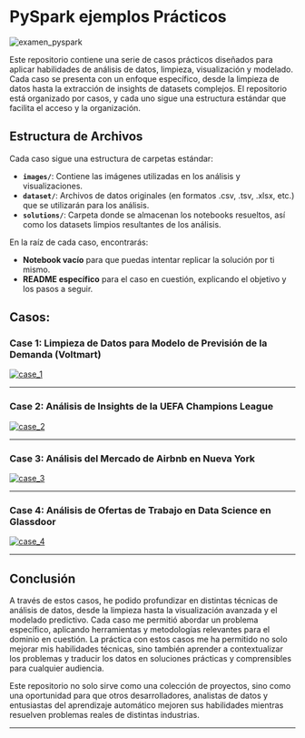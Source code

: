 # PySpark ejemplos Prácticos
![examen_pyspark](https://github.com/user-attachments/assets/7c227dac-57ec-4959-a07a-c701da7373f4)

Este repositorio contiene una serie de casos prácticos diseñados para aplicar habilidades de análisis de datos, limpieza, visualización y modelado. Cada caso se presenta con un enfoque específico, desde la limpieza de datos hasta la extracción de insights de datasets complejos. El repositorio está organizado por casos, y cada uno sigue una estructura estándar que facilita el acceso y la organización.

## Estructura de Archivos

Cada caso sigue una estructura de carpetas estándar:

- **`images/`**: Contiene las imágenes utilizadas en los análisis y visualizaciones.
- **`dataset/`**: Archivos de datos originales (en formatos .csv, .tsv, .xlsx, etc.) que se utilizarán para los análisis.
- **`solutions/`**: Carpeta donde se almacenan los notebooks resueltos, así como los datasets limpios resultantes de los análisis.

En la raíz de cada caso, encontrarás:
- **Notebook vacío** para que puedas intentar replicar la solución por ti mismo.
- **README específico** para el caso en cuestión, explicando el objetivo y los pasos a seguir.

## Casos:

### **Case 1: Limpieza de Datos para Modelo de Previsión de la Demanda (Voltmart)**
[![case_1](https://github.com/user-attachments/assets/ef03a65c-ec6a-442a-9b73-7ae0557af41c)](Case_1)

---

### **Case 2: Análisis de Insights de la UEFA Champions League**
[![case_2](https://github.com/user-attachments/assets/c09a0f66-c976-473d-86ab-52cc51792b3d)](Case_2)

---

### **Case 3: Análisis del Mercado de Airbnb en Nueva York**
[![case_3](https://github.com/user-attachments/assets/6f027f04-8daf-4749-9e97-1eacda066476)](Case_3)

---

### **Case 4: Análisis de Ofertas de Trabajo en Data Science en Glassdoor**
[![case_4](https://github.com/user-attachments/assets/06d5b2ea-286b-42bd-8ada-25d20fc15381)](Case_4)

---

## Conclusión

A través de estos casos, he podido profundizar en distintas técnicas de análisis de datos, desde la limpieza hasta la visualización avanzada y el modelado predictivo. Cada caso me permitió abordar un problema específico, aplicando herramientas y metodologías relevantes para el dominio en cuestión. La práctica con estos casos me ha permitido no solo mejorar mis habilidades técnicas, sino también aprender a contextualizar los problemas y traducir los datos en soluciones prácticas y comprensibles para cualquier audiencia.

Este repositorio no solo sirve como una colección de proyectos, sino como una oportunidad para que otros desarrolladores, analistas de datos y entusiastas del aprendizaje automático mejoren sus habilidades mientras resuelven problemas reales de distintas industrias.

---
